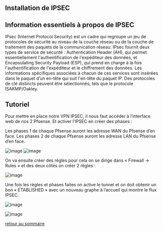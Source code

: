 ## Installation de IPSEC

## Information essentiels à propos de IPSEC
IPsec (Internet Protocol Security) est un cadre qui regroupe un jeu de protocoles de sécurité au niveau de la couche réseau ou de la couche de traitement des paquets de la communication réseau. 
IPsec fournit deux types de service de sécurité : Authentication Header (AH), qui permet essentiellement l'authentification de l'expéditeur des données, et Encapsulating Security Payload (ESP), qui prend en charge à la fois l'authentification de l'expéditeur et le chiffrement des données.
Les informations spécifiques associées à chacun de ces services sont insérées dans le paquet d’un en-tête qui suit l'en-tête du paquet IP. 
Des protocoles de clé distincts peuvent être sélectionnés, tels que le protocole ISAKMP/Oakley.

## Tutoriel
Pour mettre en place notre VPN IPSEC, il nous faut accéder à l’interface web de nos 2 Pfsense. Et activer l’IPSEC en créer des phases :

Les phases 1 de chaque Pfsense auront les adresse WAN du Pfsense d’en face.
Les phases 2 de chaque Pfsense auront les adresse LAN du Pfsense d’en face.

![image](https://user-images.githubusercontent.com/59647512/112834169-f46a4a00-9097-11eb-8e54-f51733b36440.png)
![image](https://user-images.githubusercontent.com/59647512/112834208-00560c00-9098-11eb-9339-5f90a6dc1dea.png)

On va ensuite créer des règles pour cela on se dirige dans « Firewall -> Rules » et des deux côtés on créer 2 règles :

![image](https://user-images.githubusercontent.com/59647512/112834232-0815b080-9098-11eb-89b8-21a561eabfad.png)


Une fois les règles et phases faites on active le tunnel et on doit obtenir un bon « ETABLISHED » avec un nouveau graphe à l’accueil qui montre le flux IPSEC.

![image](https://user-images.githubusercontent.com/59647512/112834255-11068200-9098-11eb-93c0-016ba031444a.png)

![image](https://user-images.githubusercontent.com/59647512/112834268-12d04580-9098-11eb-80a1-2d0f2938c5d4.png)


[retour au sommaire](https://yassineoby.github.io/PortFolio-Yassine-OUBOUYA/home.html)




